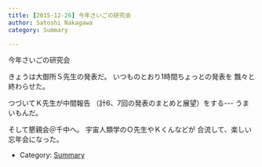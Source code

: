 ```yaml
---
title: [2015-12-26] 今年さいごの研究会
author: Satoshi Nakagawa
category: Summary

---
```


今年さいごの研究会

 きょうは大御所Ｓ先生の発表だ。
いつものとおり1時間ちょっとの発表を
飄々と終わらせた。

 つづいてＫ先生が中間報告
（計6、7回の発表のまとめと展望）をする---
うまいもんだ。

 そして懇親会＠千中へ。
宇宙人類学のＯ先生やＫくんなどが
合流して、楽しい忘年会になった。

- Category: [Summary](https://merapano.github.io/categories.html#Summary)

